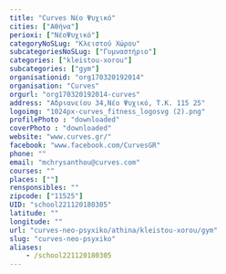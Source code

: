 ```yaml
---
title: "Curves Νέο Ψυχικό"
cities: ["Αθήνα"]
perioxi: ["ΝέοΨυχικό"]
categoryNoSLug: "Κλειστού Χώρου"
subcategoriesNoSLug: ["Γυμναστήριο"]
categories: ["kleistou-xorou"]
subcategories: ["gym"]
organisationid: "org170320192014"
organisation: "Curves"
orgurl: "org170320192014-curves"
address: "Αδριανείου 34,Νέο Ψυχικό, Τ.Κ. 115 25"
logoimg: "1024px-curves_fitness_logosvg (2).png"
profilePhoto : "downloaded"
coverPhoto : "downloaded"
website: "www.curves.gr/"
facebook: "www.facebook.com/CurvesGR"
phone: ""
email: "mchrysanthou@curves.com"
courses: ""
places: [""]
rensponsibles: ""
zipcode: ["11525"]
UID: "school221120180305"
latitude: ""
longitude: ""
url: "curves-neo-psyxiko/athina/kleistou-xorou/gym"
slug: "curves-neo-psyxiko"
aliases:
    - /school221120180305
---
```





